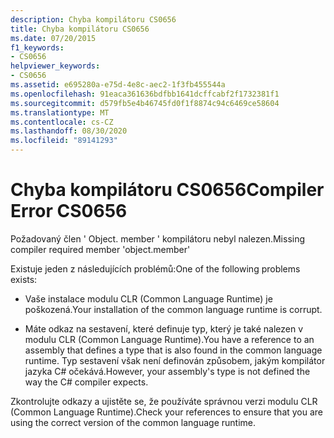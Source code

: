 ```yaml
---
description: Chyba kompilátoru CS0656
title: Chyba kompilátoru CS0656
ms.date: 07/20/2015
f1_keywords:
- CS0656
helpviewer_keywords:
- CS0656
ms.assetid: e695280a-e75d-4e8c-aec2-1f3fb455544a
ms.openlocfilehash: 91eaca361636bdfbb1641dcffcabf2f1732381f1
ms.sourcegitcommit: d579fb5e4b46745fd0f1f8874c94c6469ce58604
ms.translationtype: MT
ms.contentlocale: cs-CZ
ms.lasthandoff: 08/30/2020
ms.locfileid: "89141293"
---
```

# <a name="compiler-error-cs0656"></a><span data-ttu-id="d6d57-103">Chyba kompilátoru CS0656</span><span class="sxs-lookup"><span data-stu-id="d6d57-103">Compiler Error CS0656</span></span>
<span data-ttu-id="d6d57-104">Požadovaný člen ' Object. member ' kompilátoru nebyl nalezen.</span><span class="sxs-lookup"><span data-stu-id="d6d57-104">Missing compiler required member 'object.member'</span></span>  
  
 <span data-ttu-id="d6d57-105">Existuje jeden z následujících problémů:</span><span class="sxs-lookup"><span data-stu-id="d6d57-105">One of the following problems exists:</span></span>  
  
- <span data-ttu-id="d6d57-106">Vaše instalace modulu CLR (Common Language Runtime) je poškozená.</span><span class="sxs-lookup"><span data-stu-id="d6d57-106">Your installation of the common language runtime is corrupt.</span></span>  
  
- <span data-ttu-id="d6d57-107">Máte odkaz na sestavení, které definuje typ, který je také nalezen v modulu CLR (Common Language Runtime).</span><span class="sxs-lookup"><span data-stu-id="d6d57-107">You have a reference to an assembly that defines a type that is also found in the common language runtime.</span></span> <span data-ttu-id="d6d57-108">Typ sestavení však není definován způsobem, jakým kompilátor jazyka C# očekává.</span><span class="sxs-lookup"><span data-stu-id="d6d57-108">However, your assembly's type is not defined the way the C# compiler expects.</span></span>  
  
 <span data-ttu-id="d6d57-109">Zkontrolujte odkazy a ujistěte se, že používáte správnou verzi modulu CLR (Common Language Runtime).</span><span class="sxs-lookup"><span data-stu-id="d6d57-109">Check your references to ensure that you are using the correct version of the common language runtime.</span></span>

